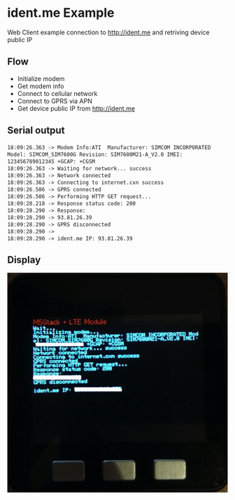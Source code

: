 # ident.me Example

Web Client example connection to http://ident.me and retriving device public IP

## Flow

- Initialize modem
- Get modem info
- Connect to cellular network
- Connect to GPRS via APN
- Get device public IP from http://ident.me

## Serial output

```
18:09:26.363 -> Modem Info:ATI  Manufacturer: SIMCOM INCORPORATED Model: SIMCOM_SIM7600G Revision: SIM7600M21-A_V2.0 IMEI: 123456789012345 +GCAP: +CGSM
18:09:26.363 -> Waiting for network... success
18:09:26.363 -> Network connected
18:09:26.363 -> Connecting to internet.cxn success
18:09:26.506 -> GPRS connected
18:09:26.506 -> Performing HTTP GET request...
18:09:28.218 -> Response status code: 200
18:09:28.290 -> Response:
18:09:28.290 -> 93.81.26.39
18:09:28.290 -> GPRS disconnected
18:09:28.290 -> 
18:09:28.290 -> ident.me IP: 93.81.26.39
```

## Display

![Display](display.png "Display")
